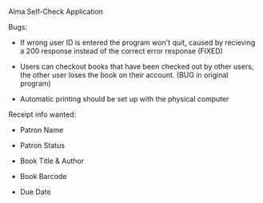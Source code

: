 Alma Self-Check Application

Bugs:

* If wrong user ID is entered the program won't quit, caused by recieving a 200 response instead of the correct error response (FIXED)

* Users can checkout books that have been checked out by other users, the other user loses the book on their account. (BUG in original program)

* Automatic printing should be set up with the physical computer

Receipt info wanted:

* Patron Name

* Patron Status

* Book Title & Author

* Book Barcode

* Due Date
